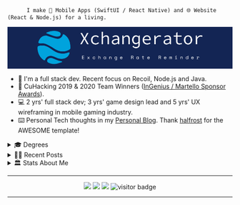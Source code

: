 
          I make 📱 Mobile Apps (SwiftUI / React Native) and 🌐 Website (React & Node.js) for a living.

<p align="center">
         <a href= "https://apps.apple.com/ca/app/xchangerator/id1501733877">
         <img align="center" src="https://github.com/zywkloo/myLeetCodePractice/raw/master/pics/XchangeratorBanner.png" alt="Xchangerator" />
         </a>
</p>

* 👋   I'm a full stack dev. Recent focus on Recoil, Node.js and Java.
* 🌱   CuHacking 2019 & 2020 Team Winners ([InGenius / Martello Sponsor Awards](https://devpost.com/zywkloo)).
* 💻   2 yrs' full stack dev; 3 yrs' game design lead and 5 yrs' UX wireframing in mobile gaming industry.
* ⌨️   Personal Tech thoughts in my [Personal Blog](https://wilddunk.com/). Thank [halfrost](https://github.com/halfrost) for the AWESOME template!
<details>
  <summary> 🎓      Degrees </summary>
          
* 🍁   Bachelor of Science in Computer Science, Carleton University, Ottawa, Canada; 
* 🏙️   Bachelor of Engineering in Urban Planning, Peking University, Beijing, China;
* 🥇   Carleton [University Medal](https://carleton.ca/convocation/medals-awards-fall-2020/) in Computer Science, 2020 Fall (GPA 11.52/12, Top 1).

</details>

<details>
  <summary> ✍🏻     Recent Posts </summary>
  <br>
          
* ⚛️    [3 Lessons Taught w/ React-Part 1:State Updates](https://zywkloo.medium.com/lessons-learned-to-improve-react-performance-b722c9b992e6)
* ⚛️    [React-Native-Meteor: FB/Google Login & OAuth](https://wilddunk.com/React-Native-Meteor-SocialLogin/)
* 🎲    [Board Game A.I.: from Deep Blue to Alpha Go](https://zywkloo.medium.com/board-game-a-i-from-deep-blue-to-alpha-go-4dffb5276064)

</details>

<details>
  <summary> 🏛️     Stats About Me </summary>
  <br>
<p align="center">
<img align="center" src="https://github-readme-stats.vercel.app/api?username=zywkloo&show_icons=true&count_private=true&include_all_commits=true&line_height=21" alt="Yw's Github Stats" />
<img align="center" src="https://github-profile-trophy.vercel.app/?username=zywkloo&column=7" alt="Yiwei's Github Trophy" />
</p>
</details>

  
<hr>

<p align="center">   
  <a href= "https://wilddunk.com"><img src="https://img.icons8.com/material-outlined/27/000000/ball-point-pen.png"/></a>
  <a href= "https://www.linkedin.com/in/yiwei-zhang-4aa93840/"><img src="https://img.icons8.com/material-outlined/30/000000/linkedin.png"/></a>
  <a href= "https://devpost.com/zywkloo"><img src="https://img.icons8.com/material-outlined/27/000000/geography.png"/></a>
  <img style="margin-left=40px" src="https://visitor-badge.laobi.icu/badge?page_id=zywloo.zywloo" alt="visitor badge"/>   
  
</p>


</p>

---

<!--
<p align="center">
  <img src="https://raw.githubusercontent.com/coderjojo/coderjojo/master/img/github.gif" width=100>
  <br><br>
  <samp>
  </samp>
</p>
<img align="center" src="https://github-readme-stats.vercel.app/api/top-langs/?username=zywkloo&hide_langs_below=1&theme=default&line_height=27&layout=compact" />


<p float="left">
  <a href="https://golang.org/" target="_blank" >
    <img src="https://raw.githubusercontent.com/itsksaurabh/itsksaurabh/master/assets/golang.gif"  height="90" />
  </a>
  <a href="https://www.docker.com/" target="_blank" >
    <img src="https://raw.githubusercontent.com/itsksaurabh/itsksaurabh/master/assets/docker.gif"  height="80" /> 
  </a>
  <a href="https://kubernetes.io/" target="_blank" >
    <img src="https://raw.githubusercontent.com/itsksaurabh/itsksaurabh/master/assets/k8s.gif"  height="75" />
  </a>
  <a href="https://docs.gitlab.com/ee/ci/" target="_blank" >
    <img src="https://raw.githubusercontent.com/itsksaurabh/itsksaurabh/master/assets/cicd.gif"  height="65" />
  </a>
  <a href="https://www.terraform.io/" target="_blank" >
    <img src="https://raw.githubusercontent.com/itsksaurabh/itsksaurabh/master/assets/terraform.gif" width="120" />
  </a>
  <a href="https://helm.sh/" target="_blank" >
    <img src="https://raw.githubusercontent.com/itsksaurabh/itsksaurabh/master/assets/helm.gif"  height="75" />
  </a>
  <a href="https://grpc.io/" target="_blank" >
    <img src="https://raw.githubusercontent.com/itsksaurabh/itsksaurabh/master/assets/grpc.gif"  height="75" />
  </a>
  <a href="https://www.w3.org/wiki/The_web_standards_model_-_HTML_CSS_and_JavaScript" target="_blank" >
    <img src="https://raw.githubusercontent.com/itsksaurabh/itsksaurabh/master/assets/html-css-js.png" height="70" />
  </a>
 </p>
  
### CSPs
  
 <p float="left">
  <a href="https://bit.ly/2W7a91W" target="_blank" >
    <img src="https://raw.githubusercontent.com/itsksaurabh/itsksaurabh/master/assets/do.gif"  height="75" />
  </a> 
  <a href="https://aws.amazon.com/" target="_blank" >
    <img src="https://raw.githubusercontent.com/itsksaurabh/itsksaurabh/master/assets/aws.gif"  height="75" />
  </a>
 </p>
  
### Monitoring
  
 <p float="left">
  <a href="https://grafana.com/" target="_blank" >
    <img src="https://raw.githubusercontent.com/itsksaurabh/itsksaurabh/master/assets/grafana.gif" height="60" />&nbsp;&nbsp;
  </a>
  <a href="https://prometheus.io/" target="_blank" >
    <img src="https://raw.githubusercontent.com/itsksaurabh/itsksaurabh/master/assets/prometheus.gif" height="65" />
  </a>
  <a href="https://www.influxdata.com/" target="_blank" >
    <img src="https://raw.githubusercontent.com/itsksaurabh/itsksaurabh/master/assets/influxdata.gif" height="60" />
  </a>
</p>

### Databases
  
 <p float="left">
  <a href="https://www.postgresql.org/" target="_blank" >
    <img src="https://raw.githubusercontent.com/itsksaurabh/itsksaurabh/master/assets/postgresql.gif" height="90" />&nbsp;&nbsp;
  </a>
  <a href="https://www.timescale.com/" target="_blank" >
    <img src="https://raw.githubusercontent.com/itsksaurabh/itsksaurabh/master/assets/tsdb.gif" width="120" />
  </a>&nbsp;&nbsp;
  <a href="https://www.mongodb.com/" target="_blank" >
    <img src="https://raw.githubusercontent.com/itsksaurabh/itsksaurabh/master/assets/mongo.gif" height="80" />
  </a>
</p>

